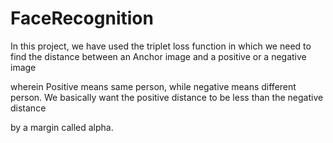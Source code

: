 # FaceRecognition
In this project, we have used the triplet loss function in which we need to find the distance between an Anchor image and a positive or a negative image


wherein Positive means same person, while negative means different person. We basically want the positive distance to be less than the negative distance

by a margin called alpha.
